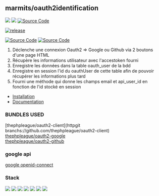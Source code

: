 ## marmits/oauth2identification
![](https://img.shields.io/badge/symfony-5.4-FF0)
![](https://img.shields.io/badge/-Webpack-FF0?style=flat&logo=webpack&logoColor=%23000)
[![Source Code](https://img.shields.io/badge/source-marmits/Oauth2Identification-blue.svg?style=flat-square)](https://github.com/marmits/Oauth2Identification)

[![release](https://img.shields.io/badge/Oauth2Identification-v1.0.1-FF0)](https://github.com/marmits/Oauth2Identification/releases/tag/v1.0.1)

[![Source Code](https://img.shields.io/badge/Oauth2-red?logo=google&logoColor=f5f5f5)]()
[![Source Code](https://img.shields.io/badge/Oauth2-red?logo=github&logoColor=f5f5f5)]()

1. Déclenche une connexion Oauth2 => Google ou Github via 2 boutons d'une page HTML
2. Récupère les informations utilisateur avec l'accestoken fourni
3. Enregistre les données dans la table oauth_user de la bdd
4. Enregistre en session l'id du oauthUser de cette table afin de pouvoir récupérer les informations plus tard
5. Fourni une méthode qui donne les champs email et api_user_id en fonction de l'id stocké en session

- [Installation](INSTALL.md)
- [Documentation](DOC.md)

### BUNDLES USED

[thephpleague/oauth2-client](httpgit branchs://github.com/thephpleague/oauth2-client)    
[thephpleague/oauth2-google](https://github.com/thephpleague/oauth2-google)  
[thephpleague/oauth2-github](https://github.com/thephpleague/oauth2-github)  

### google api
[google openid-connect](https://developers.google.com/identity/protocols/oauth2/openid-connect#authenticationuriparameters)

### Stack
[![](https://img.shields.io/badge/npm-blue?logo=npm&logoColor=f5f5f5)](#)
[![](https://img.shields.io/badge/Symfony-blue?logo=symfony&logoColor=f5f5f5)](#)
[![](https://img.shields.io/badge/JavaScript-blue?logo=javascript&logoColor=f5f5f5)](#)
[![](https://img.shields.io/badge/jQuery-FF0?logo=jquery&logoColor=000)](#)
[![](https://img.shields.io/badge/Bootstrap-blue?logo=bootstrap&logoColor=f5f5f5)](#)
[![](https://img.shields.io/badge/Sass-blue?logo=sass&logoColor=f5f5f5)](#)
[![](https://img.shields.io/badge/FontAwesome-blue?logo=fontawesome&logoColor=f5f5f5)](#)

